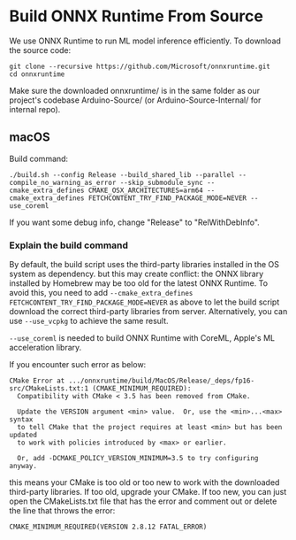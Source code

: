# Build ONNX Runtime From Source

We use ONNX Runtime to run ML model inference efficiently. To download the source code:

```
git clone --recursive https://github.com/Microsoft/onnxruntime.git
cd onnxruntime
```

Make sure the downloaded onnxruntime/ is in the same folder as our project's codebase Arduino-Source/ (or Arduino-Source-Internal/ for internal repo).

## macOS

Build command:

```
./build.sh --config Release --build_shared_lib --parallel --compile_no_warning_as_error --skip_submodule_sync --cmake_extra_defines CMAKE_OSX_ARCHITECTURES=arm64 --cmake_extra_defines FETCHCONTENT_TRY_FIND_PACKAGE_MODE=NEVER --use_coreml
```

If you want some debug info, change "Release" to "RelWithDebInfo".

### Explain the build command

By default, the build script uses the third-party libraries installed in the OS system as dependency. but this may create conflict: the ONNX library installed by Homebrew may be too old for the latest ONNX Runtime. To avoid this, you need to add
`--cmake_extra_defines FETCHCONTENT_TRY_FIND_PACKAGE_MODE=NEVER` as above to let the build script download the correct third-party libraries from server.
Alternatively, you can use `--use_vcpkg` to achieve the same result.

`--use_coreml` is needed to build ONNX Runtime with CoreML, Apple's ML acceleration library.


If you encounter such error as below:
```
CMake Error at .../onnxruntime/build/MacOS/Release/_deps/fp16-src/CMakeLists.txt:1 (CMAKE_MINIMUM_REQUIRED):
  Compatibility with CMake < 3.5 has been removed from CMake.

  Update the VERSION argument <min> value.  Or, use the <min>...<max> syntax
  to tell CMake that the project requires at least <min> but has been updated
  to work with policies introduced by <max> or earlier.

  Or, add -DCMAKE_POLICY_VERSION_MINIMUM=3.5 to try configuring anyway.
```
this means your CMake is too old or too new to work with the downloaded third-party libraries. If too old, upgrade your CMake. If too new, you can just open the CMakeLists.txt file that has the error and comment out or delete the line that throws the error:
```
CMAKE_MINIMUM_REQUIRED(VERSION 2.8.12 FATAL_ERROR)
```
